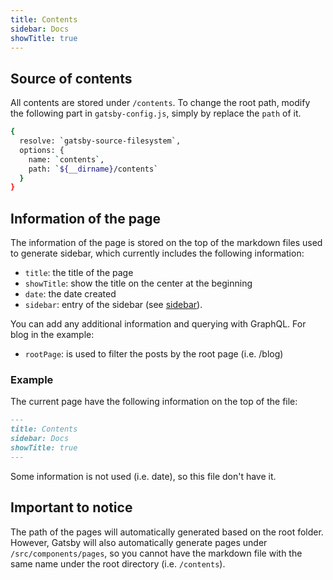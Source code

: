 ```yaml
---
title: Contents
sidebar: Docs
showTitle: true
---
```

## Source of contents

  All contents are stored under `/contents`. To change the root path, modify the following part in `gatsby-config.js`, simply by replace the `path` of it.

  ```sh
  {
    resolve: `gatsby-source-filesystem`,
    options: {
      name: `contents`,
      path: `${__dirname}/contents`
    }
  }
  ```

## Information of the page

The information of the page is stored on the top of the markdown files used to generate sidebar, which currently includes the following information:

* `title`: the title of the page
* `showTitle`: show the title on the center at the beginning
* `date`: the date created
* `sidebar`: entry of the sidebar (see [sidebar](/docs/guide/sidebar)).

You can add any additional information and querying with GraphQL. For blog in the example:

* `rootPage`: is used to filter the posts by the root page (i.e. /blog)

### Example

The current page have the following information on the top of the file:

```markdown
---
title: Contents
sidebar: Docs
showTitle: true
---
```

Some information is not used (i.e. date), so this file don't have it.

## Important to notice

The path of the pages will automatically generated based on the root folder. However, Gatsby will also automatically generate pages under `/src/components/pages`, so you cannot have the markdown file with the same name under the root directory (i.e. `/contents`).
